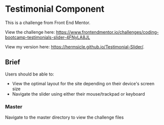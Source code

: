# Testimonial Component

This is a challenge from Front End Mentor.

View the challenge here: https://www.frontendmentor.io/challenges/coding-bootcamp-testimonials-slider-4FNyLA8JL

View my version here: https://hermsicle.github.io/Testimonial-Slider/.

## Brief
Users should be able to:
* View the optimal layout for the site depending on their device's screen size
* Navigate the slider using either their mouse/trackpad or keyboard 


### Master
Navigate to the master directory to view the challenge files
